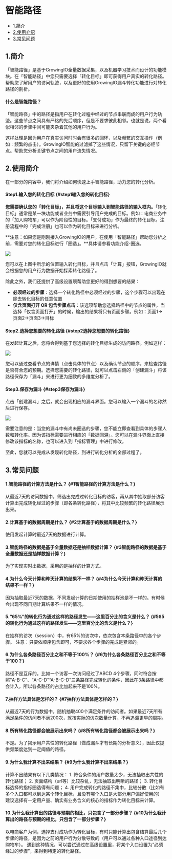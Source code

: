 # 智能路径

* [1.简介](pathfinder.md#1-jian-jie)
* [2.使用介绍](pathfinder.md#2-shi-yong-jian-jie)
* [3.常见问题](pathfinder.md#3-chang-jian-wen-ti)

## 1.简介

「智能路径」是基于GrowingIO全量数据采集，以及机器学习技术而设计的功能模块。在「智能路径」中您只需要选择「转化目标」即可获得用户真实的转化路径。帮助您了解用户的访问轨迹，以及更好的使用GrowingIO漏斗转化功能进行对转化路径的剖析。

#### 什么是智能路径？

「智能路径」中的路径是指用户在转化过程中经过的节点串联而成的用户行为轨迹。这些节点之间具有严格的先后顺序，但是不要求彼此相邻。也就是说，两个看似相邻的步骤中间可能夹杂着其他的用户行为。

这样处理是因为用户在真实访问时时会有很多的回环，以及频繁的交互操作（例如：频繁的点击）。GrowingIO智能的过滤掉了这些情况，只留下关键的必经节点。帮助您分析关键节点之间的用户流失情况。

## 2.使用简介

在一部分的内容中，我们将介绍如何快速上手智能路径，助力您的转化分析。

#### Step1.输入您的转化目标 {#step1输入您的转化目标}

**您需要确认您的「转化目标」，并且将这个目标输入到智能路径的输入框内。**「转化目标」通常是某一块功能或者业务中需要引导用户完成的目标。例如：电商业务中的「加入购物车」可以作为阶段性的目标。「支付成功」作为最终的转化目标。注册流程中的「完成注册」也可以作为转化目标来进行分析。

**注意：如果您是刚刚接入GrowingIO的用户，在使用「智能路径」帮助您分析之前，需要对您的转化目标进行「圈选」。**具体请参看功能介绍-圈选。

![](https://docs.growingio.com/.gitbook/assets/1%20%284%29.png)

您可以在上图中所示的位置输入转化目标，并且点击「计算」按钮，GrowingIO就会根据您的用户行为数据开始探索转化路径了。

除此之外，我们还提供了高级设置项帮助您更好的得到想要的结果：

* **必须经过的步骤**：选择一个转化路径中必须经过的步骤，这个步骤可以出现在除去转化目标的任意位置
* **仅含页面打开 OR 包含步骤点击**：该选项帮助您选择路径中的节点的属性，当选择「仅含页面打开」的时候，输出的结果将只有页面步骤。例如：页面1-&gt;页面2-&gt;页面3-&gt;目标

#### Step2.选择您想要的转化路径 {#step2选择您想要的转化路径}

在发起计算之后，您将会得到基于您选择的转化目标生成的访问路径。例如这样：

![](https://docs.growingio.com/.gitbook/assets/2%20%282%29.png)

您可以通过查看节点的详情（点击具体的节点）以及确认节点的顺序，来检查路径是否符合您的预期。选择您需要的转化路径，就可以点击右侧的「创建漏斗」将该路径保存为「漏斗」来进行更为细致的多维度分析了。

#### Step3.保存为漏斗 {#step3保存为漏斗}

点击「创建漏斗」之后，就会出现相应的漏斗界面。您可以输入一个漏斗的名称然后进行保存。

![](https://docs.growingio.com/.gitbook/assets/3%20%281%29.png)

需要注意的是：当您的漏斗中有尚未圈选的步骤，您不能立即查看到具体的步骤人数和转化率。因为该指标需要进行相应的「数据回溯」。您可以在漏斗界面上直接修改该指标的名称，也可以进入到「指标管理」中进行修改。

至此，您就可以完成从发现转化路径，到进行转化分析的全部过程了。

## 3.常见问题

#### 1.智能路径的计算方法是什么？ {#1智能路径的计算方法是什么？}

从最近7天的访问数据中，筛选出完成过转化目标的访客，再从其中抽取部分访客计算出完成转化经过的步骤（即各条转化路径），将其中比较频繁的转化路径展示出来。

#### 2.计算基于的数据周期是什么？ {#2计算基于的数据周期是什么？}

使用发起计算时最近7天的数据进行计算。

#### 3.智能路径的数据是基于全量数据还是抽样数据计算？ {#3智能路径的数据是基于全量数据还是抽样数据计算？}

为了实现实时出数据，采用的是抽样的计算方式。

#### 4.为什么今天计算和昨天计算的结果不一样？ {#4为什么今天计算和昨天计算的结果不一样？}

因为抽取最近7天的数据，不同发起计算的日期使用的抽样池是不一样的。有时候会出现不同日期计算结果不一样的情况。

#### 5.“65%”的转化行为通过这样的路径发生——这里百分比的含义是什么？ {#565的转化行为通过这样的路径发生——这里百分比的含义是什么？}

在抽样的访次（session）中，有65%的访次中，依次包含本条路径中的各个步骤。 注意：只要依顺序包含即可，不要求各个步骤的完成是紧邻的。

#### 6.为什么各条路径百分比之和不等于100%？ {#6为什么各条路径百分比之和不等于100？}

路径不是互斥的。比如一个访客一次访问经过了ABCD 4个步骤，同时符合按照“A-B-C”、“A-C-D”“A-B-C-D”三条路径完成转化的条件，因此在3条路径中都会计入，所以各条路径的占比加起来不是100%。

#### 7.抽样方法具体是怎样的？ {#7抽样方法具体是怎样的？}

从最近7天的行为数据中，随机抽取400个满足条件的访问者。如果最近7天所有满足条件的访问者不满200次，就按实际的访次数量计算，不再追溯更早的周期。

#### 8.所有转化路径都会被展示出来吗？ {#8所有转化路径都会被展示出来吗？}

不是。为了揭示用户共性的转化路径（做成漏斗才有长期的分析意义），因此仅提供频繁度达到一定阈值的路径。

#### 9.为什么我计算不出来结果？ {#9为什么我计算不出来结果？}

计算不出结果有以下几类情况： 1. 符合条件的用户数量太少，无法抽取出共性的转化路径； 2. 页面结构（url等）比较杂乱，无法抽取出明晰的路径； 3. 转化目标选择的指标圈选得有问题； 4. 用户完成转化的路径不集中，比较分散（比如有多个入口都可以到达某个转化目标，且没有哪个入口是大部分用户偏好使用的） 建议选择有一定用户量、确实有业务含义的核心的指标作为转化目标来计算。

#### 10.为什么我计算出的路径与预期的相比，只包含了一部分步骤？ {#10为什么我计算出的路径与预期的相比，只包含了一部分步骤？}

以电商客户为例，选择支付成功作为转化目标，有时只能计算出包含结算最后几个步骤的路径，是因为之前的用户行为分散导致的（用户可以通过各种入口途径到达购物车）。 遇到这种情况，可以尝试通过在高级设置里，将某个入口设置为“必须经过的步骤”，来得到特定的转化路径。


